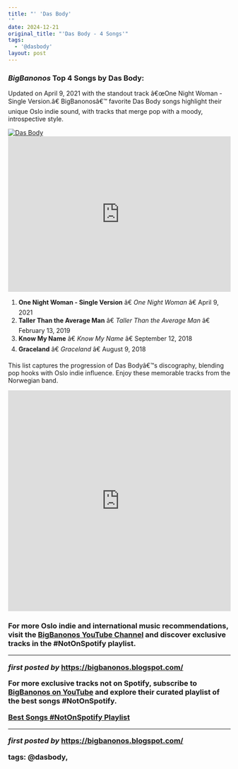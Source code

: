 ```yaml
---
title: "' 'Das Body'
'"
date: 2024-12-21
original_title: "'Das Body - 4 Songs'"
tags:
  - '@dasbody'
layout: post
---
```

<h3><em>BigBanonos</em> Top 4 Songs by Das Body:</h3> <p>Updated on April 9, 2021 with the standout track â€œOne Night Woman - Single Version.â€ BigBanonosâ€™ favorite Das Body songs highlight their unique Oslo indie sound, with tracks that merge pop with a moody, introspective style.</p> <!--Image-->
<div class="separator"> <a href="https://f4.bcbits.com/img/0022402588_10.jpg" > <img alt="Das Body" src="https://f4.bcbits.com/img/0022402588_10.jpg" /> </a>
</div> <!--Spotify Playlist Embed-->
<iframe allow="autoplay; clipboard-write; encrypted-media; fullscreen; picture-in-picture" allowfullscreen="" frameborder="0" height="352" loading="lazy" src="https://open.spotify.com/embed/playlist/4qArNqGwTwNi4QyA5bjhSn?utm_source=generator" width="100%"></iframe> <!--Song Listings-->
<ol> <li><strong>One Night Woman - Single Version</strong> â€ <em>One Night Woman</em> â€ April 9, 2021</li> <li><strong>Taller Than the Average Man</strong> â€ <em>Taller Than the Average Man</em> â€ February 13, 2019</li> <li><strong>Know My Name</strong> â€ <em>Know My Name</em> â€ September 12, 2018</li> <li><strong>Graceland</strong> â€ <em>Graceland</em> â€ August 9, 2018</li>
</ol> <p>This list captures the progression of Das Bodyâ€™s discography, blending pop hooks with Oslo indie influence. Enjoy these memorable tracks from the Norwegian band.</p>
<iframe allow="autoplay; encrypted-media" allowfullscreen="" frameborder="0" height="500" src="https://www.youtube.com/embed/videoseries?list=PLtuNtuTatqI1ShuNVlTUVLUs7o03Jud7M" width="100%"></iframe><br />
<h3>
<!--YouTube Embed and Link to Channel-->
<p>For more Oslo indie and international music recommendations, visit the <a href="https://www.youtube.com/channel/BigBanonos" target="_blank">BigBanonos YouTube Channel</a> and discover exclusive tracks in the #NotOnSpotify playlist.</p> <hr /> <p><em>first posted by</em> <a href="https://bigbanonos.blogspot.com/" rel="noopener" target="_new">https://bigbanonos.blogspot.com/</a></p>


<!--Subscribe and Playlist Links-->
<div>
    <p>For more exclusive tracks not on Spotify, subscribe to <a href="https://www.youtube.com/@BigBanonos" target="_blank">BigBanonos on YouTube</a> and explore their curated playlist of the best songs <strong>#NotOnSpotify</strong>.</p>
    <p><a href="https://www.youtube.com/playlist?list=PLtuNtuTatqI0kFahUCbtbfenC_ET5O_tr" target="_blank">Best Songs #NotOnSpotify Playlist<br /></a></p></div>

<hr />

<p><em>first posted by</em> <a href="https://bigbanonos.blogspot.com/" rel="noopener" target="_new">https://bigbanonos.blogspot.com/</a></p>

<p>tags: @dasbody,</p>
